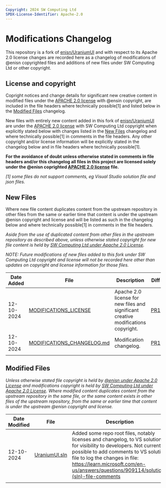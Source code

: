```yaml
---
Copyright: 2024 SW Computing Ltd
SPDX-License-Identifier: Apache-2.0
---
```


# Modifications Changelog

This repository is a fork of [enisn/UraniumUI](https://github.com/enisn/UraniumUI) and with respect to its Apache 2.0 license changes are recorded here as a changelog of modifications of @enisn copyrighted files and additions of new files under SW Computing Ltd or other copyright.

## License and copyright

Copright notices and change details for significant new creative content in modified files under the [APACHE 2.0 license](LICENSE) with @ensin copyright, are included in the file headers where technically possible[1] and listed below in the [Modified Files](#modified-files) changelog.

New files with entirely new content added in this fork of [enisn/UraniumUI](https://github.com/enisn/UraniumUI) are under the [ APACHE 2.0 license](MODIFICATIONS_LICENSE) with SW Computing Ltd copyright when explicitly stated below with changes listed in the [New Files](#new-files) changelog and where technically possible[1] in comments in the file headers. Any other copyright and/or license information will be explicitly stated in the changelog below and in file headers where technically possible[1].

__For the avoidance of doubt unless otherwise stated in comments in file headers and/or this changelog all files in this project are licensed solely under the @enisn coprighted [APACHE 2.0 license](LICENSE) file.__

_[1] some files do not support comments, eg Visual Studio solution file and json files._

## New Files

Where new file content duplicates content from the upstream repository in other files from the same or earlier time that content is under the upstream @enisn copyright and license and will be listed as such in the changelog below and where technically possible[1] in comments in the file headers.

_Aside from the use of duplicated content from other files in the upstream repository as described above, unless otherwise stated copyright for new file content is held by [SW Computing Ltd under Apache 2.0 License](MODIFICATIONS_LICENSE)._

_NOTE: Future modifications of new files added to this fork under SW Computing Ltd copyright and license will not be recorded here other than updates on copyright and license information for those files._

|Date Added|File|Description|Diff|Copyright|License|
|---|---|---|---|---|---|
|12-10-2024|[MODIFICATIONS_LICENSE](MODIFICATIONS_LICENSE)|Apache 2.0 license for new files and significant creative modifications copyright.|[PR1](https://github.com/swcomputing/UraniumUI/pull/1/files#diff-eeb1118b60e03e99f200b2fdc1435b82a56e54e9c1f963fbe5d135df14d1a8d1)|---|---|
|12-10-2024|[MODIFICATIONS_CHANGELOG.md](MODIFICATIONS_CHANGELOG.md)|Modification changelog.|[PR1](https://github.com/swcomputing/UraniumUI/pull/1/files#diff-6b7a4e4838b1b789e4e0735f7dc9a683fe438da124db309f1368f6d3ea570370)|---|---|
|||||||

## Modified Files

_Unless otherwise stated file copyright is held by [@enisn under Apache 2.0 License](LICENSE) and modifications copyright is held by [SW Computing Ltd under Apache 2.0 License](MODIFICATIONS_LICENSE). Where modified content duplicates content from the upstream repository in the same file, or the same content exists in other files of the upstream repository, from the same or earlier time that content is under the upstream @enisn copyright and license._

|Date Modified|File|Description|PR|Copyright|License|
|---|---|---|---|---|---|
|12-10-2024|[UraniumUI.sln](UraniumUI.sln)|Added some repo root files, notably licenses and changelog, to VS solution for visibility to developers. Not currently possible to add comments to VS solution file to log the changes in file: <https://learn.microsoft.com/en-us/answers/questions/909114/solution-(sln)-file-comments>|[PR1](https://github.com/swcomputing/UraniumUI/pull/1/files#diff-c1a5a6c44362541f6f027d4ec6b42886ea7586f458646bfe7f87f5f86e63d8d8)|---|---|
|||||||
